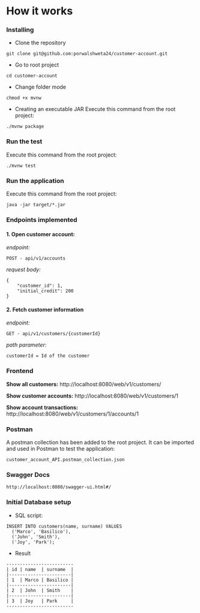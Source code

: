 # How it works

### Installing
* Clone the repository
```
git clone git@github.com:porwalshweta24/customer-account.git
```

* Go to root project
```
cd customer-account
```

* Change folder mode
```
chmod +x mvnw
```

* Creating an executable JAR
  Execute this command from the root project:
```
./mvnw package
```

### Run the test
Execute this command from the root project:
```
./mvnw test
```

### Run the application
Execute this command from the root project:
```
java -jar target/*.jar
```

### Endpoints implemented
#### 1. Open customer account:
*endpoint:*
```
POST - api/v1/accounts
```

*request body:*
```
{
    "customer_id": 1,
    "initial_credit": 200
}
```

#### 2. Fetch customer information
*endpoint:*
```
GET - api/v1/customers/{customerId}
```
*path parameter:*
```
customerId = Id of the customer
```

### Frontend
**Show all customers:** http://localhost:8080/web/v1/customers/

**Show customer accounts:** http://localhost:8080/web/v1/customers/1

**Show account transactions:** http://localhost:8080/web/v1/customers/1/accounts/1


### Postman
A postman collection has been added to the root project. It can be imported and used in Postman to test the application:

```customer_account_API.postman_collection.json```


### Swagger Docs
```
http://localhost:8080/swagger-ui.html#/
```

### Initial Database setup
- SQL script:
```
INSERT INTO customers(name, surname) VALUES
  ('Marco', 'Basilico'),
  ('John', 'Smith'),
  ('Joy', 'Park');
```

- Result
```
-------------------------
| id | name  | surname  |
|-----------------------|
| 1  | Marco | Basilico |
|-----------------------|
| 2  | John  | Smith    |
|-----------------------|
| 3  | Joy   | Park     |
-------------------------
```
